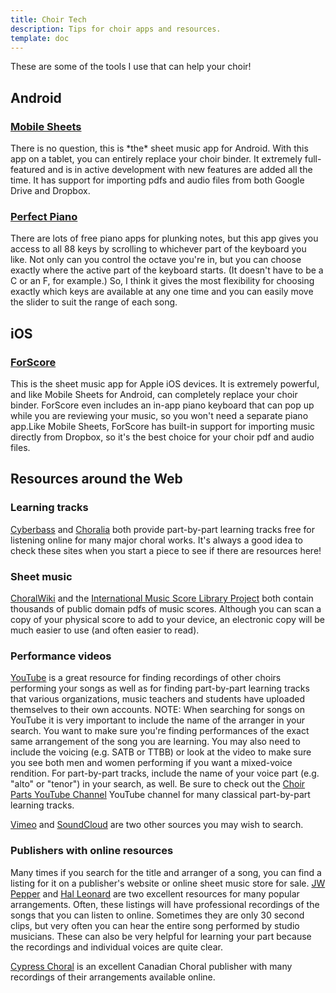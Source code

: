 ```yaml
---
title: Choir Tech
description: Tips for choir apps and resources.
template: doc
---
```


These are some of the tools I use that can help your choir!
    
## Android

<h3><a href="https://play.google.com/store/apps/details?id=com.zubersoft.mobilesheetspro">Mobile Sheets</a></h3>

<p>There is no question, this is *the* sheet music app for Android. With this app on a tablet, you can entirely replace your choir binder. It extremely full-featured and is in active development with new features are added all the time. It has support for importing pdfs and audio files from both Google Drive and Dropbox.</p>

<h3><a href="https://play.google.com/store/apps/details?id=com.gamestar.perfectpiano&rdid=com.gamestar.perfectpiano">Perfect Piano</a></h3>
<p>There are lots of free piano apps for plunking notes, but this app gives you access to all 88 keys by scrolling to whichever part of the keyboard you like. Not only can you control the octave you're in, but you can choose exactly where the active part of the keyboard starts. (It doesn't have to be a C or an F, for example.) So, I think it gives the most flexibility for choosing exactly which keys are available at any one time and you can easily move the slider to suit the range of each song.</p>

## iOS

<h3><a href="http://forscore.co/">ForScore</a></h3>

<p>This is the sheet music app for Apple iOS devices. It is extremely powerful, and like Mobile Sheets for Android, can completely replace your choir binder. ForScore even includes an in-app piano keyboard that can pop up while you are reviewing your music, so you won't need a separate piano app.Like Mobile Sheets, ForScore has built-in support for importing music directly from Dropbox, so it's the best choice for your choir pdf and audio files.</p>

## Resources around the Web

### Learning tracks

<p><a href="http://www.cyberbass.com/Major_Works.htm">Cyberbass</a> and <a href="http://choralia.net/mp3catalogue.htm">Choralia</a> both provide part-by-part learning tracks free for listening online for many major choral works. It's always a good idea to check these sites when you start a piece to see if there are resources here!</p>


### Sheet music

<p><a href="http://www2.cpdl.org/wiki/index.php/Main_Page">ChoralWiki</a> and the <a href="http://imslp.org/wiki/Main_Page">International Music Score Library Project</a> both contain thousands of public domain pdfs of music scores. Although you can scan a copy of your physical score to add to your device, an electronic copy will be much easier to use (and often easier to read).</p>

### Performance videos

<p><a href="https://www.youtube.com/">YouTube</a> is a great resource for finding recordings of other choirs performing your songs as well as for finding part-by-part learning tracks that various organizations, music teachers and students have uploaded themselves to their own accounts. NOTE: When searching for songs on YouTube it is very important to include the name of the arranger in your search. You want to make sure you're finding performances of the exact same arrangement of the song you are learning. You may also need to include the voicing (e.g. SATB or TTBB) or look at the video to make sure you see both men and women performing if you want a mixed-voice rendition. For part-by-part tracks, include the name of your voice part (e.g. "alto" or "tenor") in your search, as well. Be sure to check out the <a href="https://www.youtube.com/channel/UCS0_0LYL2unSdwOb9AhNOrw">Choir Parts YouTube Channel</a> YouTube channel for many classical part-by-part learning tracks.</p>
  
<p><a href="http://www.vimeo.com">Vimeo</a> and <a href="http://www.soundcloud.com">SoundCloud</a> are two other sources you may wish to search.</p>

### Publishers with online resources

<p>Many times if you search for the title and arranger of a song, you can find a listing for it on a publisher's website or online sheet music store for sale. <a href="http://www.jwpepper.com/sheet-music/school-choir-music.jsp">JW Pepper</a> and <a href="https://www.halleonard.com/index.jsp?subsiteid=5">Hal Leonard</a> are two excellent resources for many popular arrangements. Often, these listings will have professional recordings of the songs that you can listen to online. Sometimes they are only 30 second clips, but very often you can hear the entire song performed by studio musicians. These can also be very helpful for learning your part because the recordings and individual voices are quite clear.</p>
  
<p><a href="http://cypresschoral.com/Composers/Home.html">Cypress Choral</a> is an excellent Canadian Choral publisher with many recordings of their arrangements available online.</p>
